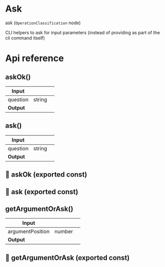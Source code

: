 # Ask

ask (`OperationClassification` node)

CLI helpers to ask for input parameters (instead of providing as part of the cli command itself)




# Api reference

## askOk()

| Input      |    |    |
| ---------- | -- | -- |
| question | string |  |
| **Output** |    |    |



## ask()

| Input      |    |    |
| ---------- | -- | -- |
| question | string |  |
| **Output** |    |    |



## 📄 askOk (exported const)

## 📄 ask (exported const)

## getArgumentOrAsk()

| Input      |    |    |
| ---------- | -- | -- |
| argumentPosition | number |  |,| question | string |  |,| isNonInteractive (optional) | boolean |  |
| **Output** |    |    |



## 📄 getArgumentOrAsk (exported const)

